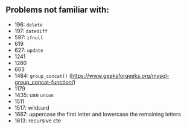## Problems not familiar with:
- 196: ```delete```
- 197: ```datediff```
- 597: ```ifnull```
- 619 
- 627: ```update```
- 1241
- 1280
- 603
- 1484: ```group_concat()``` (https://www.geeksforgeeks.org/mysql-group_concat-function/)
- 1179
- 1435: use ```union```
- 1511
- 1517: wildcard 
- 1667: uppercase the first letter and lowercase the remaining letters 
- 1613: recursive cte

